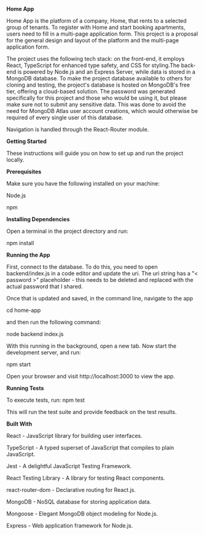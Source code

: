 **Home App**

Home App is the platform of a company, Home, that rents to a selected group of tenants.
To register with Home and start booking apartments, users need to fill in a multi-page application form.
This project is a proposal for the general design and layout of the platform and the multi-page application form.

The project uses the following tech stack: on the front-end, it employs React, TypeScript for enhanced type safety, and CSS for styling.The back-end is powered by Node.js and an Express Server, while data is stored in a MongoDB database. To make the project database available to others for cloning and testing, the project's database is hosted on MongoDB's free tier, offering a cloud-based solution. The password was generated specifically for this project and those who would be using it, but please make sure not to submit any sensitive data. This was done to avoid the need for MongoDB Atlas user account creations, which would otherwise be required of every single user of this database. 

Navigation is handled through the React-Router module.

**Getting Started**

These instructions will guide you on how to set up and run the project locally.

**Prerequisites**

Make sure you have the following installed on your machine:

Node.js

npm

**Installing Dependencies**

Open a terminal in the project directory and run:

npm install

**Running the App**

First, connect to the database. To do this, you need to open backend/index.js in a code editor and update the uri. 
The uri string has a "< password >" placeholder - this needs to be deleted and replaced with the actual password that I shared.

Once that is updated and saved, in the command line, navigate to the app

cd home-app

and then run the following command:

node backend index.js

With this running in the background, open a new tab. Now start the development server, and run:

npm start

Open your browser and visit http://localhost:3000 to view the app.

**Running Tests**

To execute tests, run:
npm test

This will run the test suite and provide feedback on the test results.

**Built With**

React - JavaScript library for building user interfaces.

TypeScript - A typed superset of JavaScript that compiles to plain JavaScript.

Jest - A delightful JavaScript Testing Framework.

React Testing Library - A library for testing React components.

react-router-dom - Declarative routing for React.js.

MongoDB - NoSQL database for storing application data.

Mongoose - Elegant MongoDB object modeling for Node.js.

Express - Web application framework for Node.js.
